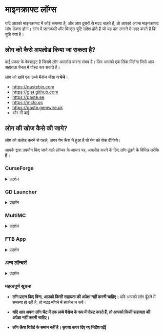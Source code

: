 # माइनक्राफ्ट लॉग्स 

यदि आपको माइनक्राफ्ट में कोई समस्या है, और आप दूसरों से मदद चाहते हैं, तो आपको अपना माइनक्राफ्ट लॉग भेजना होगा। लॉग में जानकारी और विस्तृत त्रुटि संदेश होते हैं जो यह पता लगाने में मदद करते हैं कि त्रुटि क्या है। 

## लोग को कैसे अपलोड किया जा सकता है? 

कई प्रकार के वेबसाइट है जिसमे लोग अपलोड करना संभव है। फिर आपको एक लिंक मिलेगा जिसे आप सहायता चैनल में पोस्ट कर सकते है। 

लोग को खबि एक लम्बे मैसेज जैसा **न भेजे**। 

* <https://pastebin.com>
* <https://gist.github.com>
* <https://paste.ee>
* <https://mclo.gs>
* <https://paste.gemwire.uk>
* और भी कई

## लोग की खोज कैसे की जाये?

लोग को उलोड करने से पहले, अगर गेम क्रैश नै हुआ है तो गेम को रोक दीजिये। 

आपके द्वारा उपयोग किए जाने वाले लॉन्चर के आधार पर, अपलोड करने के लिए लॉग ढूंढने के विभिन्न तरीके हैं।

### CurseForge

<details>
<summary>प्रदर्शन</summary>

यदि आप CurseForge का उपयोग कर रहे हैं, तो अपने मॉडपैक प्रोफ़ाइल पर राइट-क्लिक करें, फिर `ओपन फोल्डर ` में जाए।
वहां, आपको `logs` नाम का एक फोल्डर मिलेगा।

उसमे  `latest.log` नामक एक फाइल होगी।

उसी को आपको ऊपर दिए गए वेसीटेस में अपलोड करना होगा।  
</details>

### GD Launcher

<details>
<summary>प्रदर्शन</summary>

यदि आप GD Launcher का उपयोग कर रहे हैं, तो अपने मॉडपैक प्रोफ़ाइल पर राइट-क्लिक करें, फिर `ओपन फोल्डर ` में जाए।
वहां, आपको `logs` नाम का एक फोल्डर मिलेगा।

उसमे  `latest.log` नामक एक फाइल होगी।

उसी को आपको ऊपर दिए गए वेसीटेस में अपलोड करना होगा।  
</details>

### MultiMC

<details>
<summary>प्रदर्शन</summary>

यदि आप MultiMC का उपयोग कर रहे हैं, तो `एडिट इंस्टैंस` पर क्लिक करें, फिर `अदर लॉग्स ` पर क्लिक करें।

अब `logs/latest.log` का चैयन करे, जो सिलेक्टर में सबसे ऊपर है और `Upload` पर क्लिक करे।
आपको एक लिंक मिलेगा जिसे आप पोस्ट कर सकते हैं।

अथवा, आप सीधे `Minecraft Log` टैब में `Upload` दबा सकते हैं।
</details>

### FTB App

<details>
<summary>प्रदर्शन</summary>

यदि आप FTB ऐप का उपयोग कर रहे हैं, तो अपने मॉडपैक प्रोफ़ाइल पर क्लिक करें, फिर ऊपरी दाएं कोने में `सेटिंगस` पर क्लिक करें। उसके बाद, आप निचले बाएँ कोने में `ओपन फोल्डर ` खोले।

वहां, आपको `logs` नाम का एक फोल्डर मिलेगा।

उसमे `latest.log` नामक एक फाइल होगी।

उसी को आपको ऊपर दिए गए वेसीटेस में अपलोड करना होगा।  

</details>

### अन्य लॉन्चर्स 

<details>
<summary>प्रदर्शन</summary>


आपके `.minecraft` फोल्डर में, आपको `logs` नाम का एक फोल्डर मिलेगा।

उसमे `latest.log` नामक एक फाइल होगी।

उसी को आपको ऊपर दिए गए वेसीटेस में अपलोड करना होगा। 


</details>

### महत्वपूर्ण सूचना

* **लॉग प्रदान किए बिना, आपको किसी सहायता की अपेक्षा नहीं करनी चाहिए।** यदि आपको लॉग ढूँढने में समस्या हो रही है, तो मदद माँगने में संकोच न करें।

* **यदि आप अपना लॉग चैट में एक लम्बे मैसेज के रूप में पोस्ट करते हैं, तो आपको किसी सहायता की अपेक्षा नहीं करनी चाहिए।**

* **लॉग क्रैश रिपोर्ट के समान नहीं है। कृपया ऊपर दिए गए निर्देश पढ़ें|**

